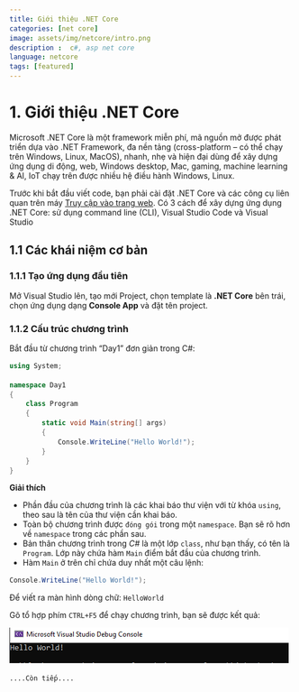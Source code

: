 ```yaml
---
title: Giới thiệu .NET Core
categories: [net core]
image: assets/img/netcore/intro.png
description :  c#, asp net core
language: netcore
tags: [featured]
---
```



# 1. Giới thiệu .NET Core

Microsoft .NET Core là một framework miễn phí, mã nguồn mở được phát triển dựa vào
.NET Framework, đa nền tảng (cross-platform – có thể chạy trên Windows, Linux, MacOS),
nhanh, nhẹ và hiện đại dùng để xây dựng ứng dụng di động, web, Windows desktop, Mac,
gaming, machine learning & AI, IoT chạy trên được nhiều hệ điều hành Windows, Linux.

Trước khi bắt đầu viết code, bạn phải cài đặt .NET Core và các công cụ liên quan trên
máy [Truy cập vào trang web](https://www.microsoft.com/net/download/). Có 3 cách để xây dựng
ứng dụng .NET Core: sử dụng command line (CLI), Visual Studio Code và Visual Studio

## 1.1 Các khái niệm cơ bản

### 1.1.1 Tạo ứng dụng đầu tiên

Mở Visual Studio lên, tạo mới Project, chọn template là **.NET Core** bên trái, chọn ứng dụng
dạng **Console App** và đặt tên project.

### 1.1.2 Cấu trúc chương trình

Bắt đầu từ chương trình “Day1” đơn giản trong C#:

```cs
using System;

namespace Day1
{
	class Program
	{
		static void Main(string[] args)
		{
			Console.WriteLine("Hello World!");
		}
	}
}

```

**Giải thích**
-  Phần đầu của chương trình là các khai báo thư viện với từ khóa `using`, theo sau là tên
của thư viện cần khai báo.
-  Toàn bộ chương trình được `đóng gói` trong một `namespace`. Bạn sẽ rõ hơn về
`namespace` trong các phần sau.
- Bản thân chương trình trong *C#* là một lớp `class`, như bạn thấy, có tên là `Program`. Lớp
này chứa hàm `Main`  điểm bắt đầu của chương trình.
- Hàm `Main` ở trên chỉ chứa duy nhất một câu lệnh: 
```cs
Console.WriteLine("Hello World!");
```

Để viết ra màn hình dòng chữ: `HelloWorld`

Gõ tổ hợp phím `CTRL+F5` để chạy chương trình, bạn sẽ được kết quả:

![asp net core,c#](\assets\img\netcore\result.png)

``` ....Còn tiếp.... ```




